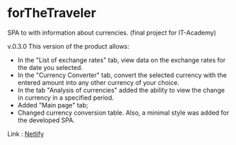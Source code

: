 # forTheTraveler
SPA to with information about currencies. (final project for IT-Academy)

v.0.3.0
This version of the product allows:
- In the "List of exchange rates" tab, view data on the exchange rates for the date you selected.
- In the "Currency Converter" tab, convert the selected currency with the entered amount into any other currency of your choice.
- In the tab "Analysis of currencies" added the ability to view the change in currency in a specified period.
- Added "Main page" tab;
- Changed currency conversion table.
Also, a minimal style was added for the developed SPA.

Link : [Netlify](https://forthetraveler.netlify.app/)